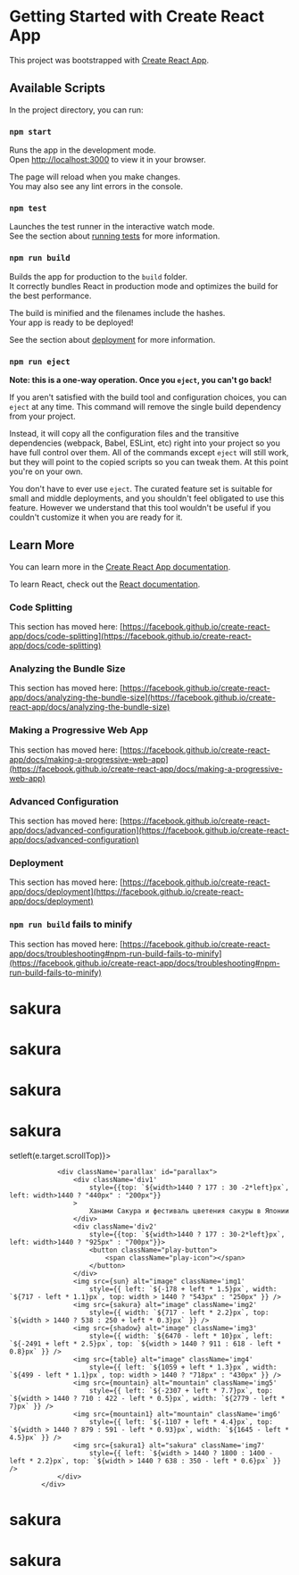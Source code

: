 # Getting Started with Create React App

This project was bootstrapped with [Create React App](https://github.com/facebook/create-react-app).

## Available Scripts

In the project directory, you can run:

### `npm start`

Runs the app in the development mode.\
Open [http://localhost:3000](http://localhost:3000) to view it in your browser.

The page will reload when you make changes.\
You may also see any lint errors in the console.

### `npm test`

Launches the test runner in the interactive watch mode.\
See the section about [running tests](https://facebook.github.io/create-react-app/docs/running-tests) for more information.

### `npm run build`

Builds the app for production to the `build` folder.\
It correctly bundles React in production mode and optimizes the build for the best performance.

The build is minified and the filenames include the hashes.\
Your app is ready to be deployed!

See the section about [deployment](https://facebook.github.io/create-react-app/docs/deployment) for more information.

### `npm run eject`

**Note: this is a one-way operation. Once you `eject`, you can't go back!**

If you aren't satisfied with the build tool and configuration choices, you can `eject` at any time. This command will remove the single build dependency from your project.

Instead, it will copy all the configuration files and the transitive dependencies (webpack, Babel, ESLint, etc) right into your project so you have full control over them. All of the commands except `eject` will still work, but they will point to the copied scripts so you can tweak them. At this point you're on your own.

You don't have to ever use `eject`. The curated feature set is suitable for small and middle deployments, and you shouldn't feel obligated to use this feature. However we understand that this tool wouldn't be useful if you couldn't customize it when you are ready for it.

## Learn More

You can learn more in the [Create React App documentation](https://facebook.github.io/create-react-app/docs/getting-started).

To learn React, check out the [React documentation](https://reactjs.org/).

### Code Splitting

This section has moved here: [https://facebook.github.io/create-react-app/docs/code-splitting](https://facebook.github.io/create-react-app/docs/code-splitting)

### Analyzing the Bundle Size

This section has moved here: [https://facebook.github.io/create-react-app/docs/analyzing-the-bundle-size](https://facebook.github.io/create-react-app/docs/analyzing-the-bundle-size)

### Making a Progressive Web App

This section has moved here: [https://facebook.github.io/create-react-app/docs/making-a-progressive-web-app](https://facebook.github.io/create-react-app/docs/making-a-progressive-web-app)

### Advanced Configuration

This section has moved here: [https://facebook.github.io/create-react-app/docs/advanced-configuration](https://facebook.github.io/create-react-app/docs/advanced-configuration)

### Deployment

This section has moved here: [https://facebook.github.io/create-react-app/docs/deployment](https://facebook.github.io/create-react-app/docs/deployment)

### `npm run build` fails to minify

This section has moved here: [https://facebook.github.io/create-react-app/docs/troubleshooting#npm-run-build-fails-to-minify](https://facebook.github.io/create-react-app/docs/troubleshooting#npm-run-build-fails-to-minify)
# sakura
# sakura
# sakura
# sakura




<div className='layout'
            onScroll={(e)=>setleft(e.target.scrollTop)}>

                <div className='parallax' id="parallax">
                    <div className='div1'
                        style={{top: `${width>1440 ? 177 : 30 -2*left}px`, left: width>1440 ? "440px" : "200px"}}
                    >
                        Ханами Сакура и фестиваль цветения сакуры в Японии
                    </div>
                    <div className='div2'
                        style={{top: `${width>1440 ? 177 : 30-2*left}px`, left: width>1440 ? "925px" : "700px"}}>
                        <button className="play-button">
                            <span className="play-icon"></span>
                        </button>
                    </div>
                    <img src={sun} alt="image" className='img1'
                        style={{ left: `${-178 + left * 1.5}px`, width: `${717 - left * 1.1}px`, top: width > 1440 ? "543px" : "250px" }} />
                    <img src={sakura} alt="image" className='img2'
                        style={{ width: `${717 - left * 2.2}px`, top: `${width > 1440 ? 538 : 250 + left * 0.3}px` }} />
                    <img src={shadow} alt="image" className='img3'
                        style={{ width: `${6470 - left * 10}px`, left: `${-2491 + left * 2.5}px`, top: `${width > 1440 ? 911 : 618 - left * 0.8}px` }} />
                    <img src={table} alt="image" className='img4'
                        style={{ left: `${1059 + left * 1.3}px`, width: `${499 - left * 1.1}px`, top: width > 1440 ? "718px" : "430px" }} />
                    <img src={mountain} alt="mountain" className='img5'
                        style={{ left: `${-2307 + left * 7.7}px`, top: `${width > 1440 ? 710 : 422 - left * 0.5}px`, width: `${2779 - left * 7}px` }} />
                    <img src={mountain1} alt="mountain" className='img6'
                        style={{ left: `${-1107 + left * 4.4}px`, top: `${width > 1440 ? 879 : 591 - left * 0.93}px`, width: `${1645 - left * 4.5}px` }} />
                    <img src={sakura1} alt="sakura" className='img7'
                        style={{ left: `${width > 1440 ? 1800 : 1400 - left * 2.2}px`, top: `${width > 1440 ? 638 : 350 - left * 0.6}px` }} />
                </div>
            </div>
# sakura
# sakura
